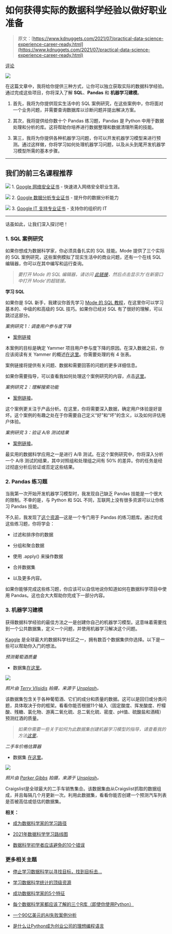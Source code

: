# 如何获得实际的数据科学经验以做好职业准备

> 原文：[https://www.kdnuggets.com/2021/07/practical-data-science-experience-career-ready.html](https://www.kdnuggets.com/2021/07/practical-data-science-experience-career-ready.html)

[评论](#comments)

![](../Images/ed9e04fa03b5fdefc7feaa25782f4422.png)

在这篇文章中，我将给你提供三种方式，让你可以独立获取实际的数据科学经验。通过完成这些项目，你将深入了解 **SQL**、**Pandas** 和 **机器学习建模**。

1.  首先，我将为你提供现实生活中的 SQL 案例研究，在这些案例中，你将面对一个业务问题，并需要查询数据库以诊断问题并提出解决方案。

1.  其次，我将提供给你数十个 Pandas 练习题，Pandas 是 Python 中用于数据处理和分析的库。这将帮助你培养进行数据整理和数据清理所需的技能。

1.  第三，我将为你提供各种机器学习问题，你可以开发机器学习模型来进行预测。通过这样做，你将学习如何处理机器学习问题，以及从头到尾开发机器学习模型所需的基本步骤。

* * *

## 我们的前三名课程推荐

![](../Images/0244c01ba9267c002ef39d4907e0b8fb.png) 1\. [Google 网络安全证书](https://www.kdnuggets.com/google-cybersecurity) - 快速进入网络安全职业生涯。

![](../Images/e225c49c3c91745821c8c0368bf04711.png) 2\. [Google 数据分析专业证书](https://www.kdnuggets.com/google-data-analytics) - 提升你的数据分析能力

![](../Images/0244c01ba9267c002ef39d4907e0b8fb.png) 3\. [Google IT 支持专业证书](https://www.kdnuggets.com/google-itsupport) - 支持你的组织的 IT

* * *

话虽如此，让我们深入探讨吧！

### 1\. SQL 案例研究

如果你想成为数据科学家，你必须具备扎实的 SQL 技能。Mode 提供了三个实际的 SQL 案例研究，这些案例模拟了现实生活中的商业问题，还有一个在线 SQL 编辑器，你可以在其中编写和运行查询。

> *要打开 Mode 的 SQL 编辑器，请访问 *[*此链接*](https://mode.com/sql-tutorial/intro-to-intermediate-sql/)*，然后点击显示为‘在新窗口中打开 Mode’的超链接。*

**学习 SQL**

如果你是 SQL 新手，我建议你首先学习 [Mode 的 SQL 教程](https://mode.com/sql-tutorial/introduction-to-sql/)，在这里你可以学习基本的、中级的和高级的 SQL 技巧。如果你已经对 SQL 有了很好的理解，可以跳过这部分。

*案例研究 1：调查用户参与度下降*

+   [案例链接](https://mode.com/sql-tutorial/a-drop-in-user-engagement/)

本案例的目标是确定 Yammer 项目用户参与度下降的原因。在深入数据之前，你应该阅读有关 Yammer 的概述[在这里](https://mode.com/sql-tutorial/sql-business-analytics-training/)。你需要处理的有 4 张表。

案例链接将提供有关问题、数据和需要回答的问题的更多详细信息。

如果你需要指导，可以查看我如何处理这个案例研究的内容，点击[这里](https://towardsdatascience.com/sql-case-study-investigating-a-drop-in-user-engagement-510b27d0cbcc?source=friends_link&sk=49cdc679e66cae75257b955db51f4fe5)。

*案例研究 2：理解搜索功能*

+   [案例链接](https://mode.com/sql-tutorial/understanding-search-functionality/)。

这个案例更关注于产品分析。在这里，你将需要深入数据，确定用户体验是好是坏。这个案例的有趣之处在于你需要自己定义“好”和“坏”的含义，以及如何评估用户体验。

*案例研究 3：验证 A/B 测试结果*

+   [案例链接](https://mode.com/sql-tutorial/validating-ab-test-results/)。

最实用的数据科学应用之一是进行 A/B 测试。在这个案例研究中，你将深入分析一个 A/B 测试的结果，其中对照组和处理组之间有 50% 的差异。你的任务是经过彻底分析后验证或否定这些结果。

### 2\. Pandas 练习题

当我第一次开始开发机器学习模型时，我发现自己缺乏 Pandas 技能是一个很大的限制。不幸的是，与 Python 和 SQL 不同，互联网上没有很多资源可以让你练习 Pandas 技能。

不久前，我发现了[这个资源](https://github.com/guipsamora/pandas_exercises)—这是一个专门用于 Pandas 的练习题库。通过完成这些练习题，你将学会：

+   过滤和排序你的数据

+   分组和聚合数据

+   使用 .apply() 来操作数据

+   合并数据集

+   以及更多内容。

如果你能够完成这些练习题，你应该可以自信地说你知道如何在数据科学项目中使用 Pandas。这也会大大帮助你完成下一部分内容。

### 3\. 机器学习建模

获得数据科学经验的最佳方法之一是创建你自己的机器学习模型。这意味着需要找到一个公共数据集，定义一个问题，并使用机器学习解决这个问题。

[Kaggle](https://www.kaggle.com/) 是全球最大的数据科学社区之一，拥有数百个数据集供你选择。以下是一些可以帮助你入门的想法。

*预测葡萄酒质量*

+   数据集[在这里](https://www.kaggle.com/uciml/red-wine-quality-cortez-et-al-2009)。

![](../Images/f8976e51f9662e789c5415b07dfd0b8e.png)

*照片由 [Terry Vlisidis](https://unsplash.com/@vlisidis?utm_source=unsplash&utm_medium=referral&utm_content=creditCopyText) 拍摄，来源于 [Unsplash](https://unsplash.com/s/photos/red-wine?utm_source=unsplash&utm_medium=referral&utm_content=creditCopyText)。*

该数据集包含关于各种葡萄酒、它们的成分和质量的数据。这可以是回归或分类问题，具体取决于你的框架。看看你能否根据11个输入（固定酸度、挥发酸度、柠檬酸、残糖、氯化物、游离二氧化硫、总二氧化硫、密度、pH值、硫酸盐和酒精）预测红酒的质量。

> *如果你需要一些关于如何为此数据集创建机器学习模型的指导，请查看我的方法*[*这里*](https://towardsdatascience.com/predicting-wine-quality-with-several-classification-techniques-179038ea6434)*。*

*二手车价格估算器*

+   数据集 [在这里](https://www.kaggle.com/austinreese/craigslist-carstrucks-data)。

![](../Images/f01deef4af4d96a8fbee0eeb208d77d3.png)

*照片由 [Parker Gibbs](https://unsplash.com/@parkergibbsmccullough?utm_source=unsplash&utm_medium=referral&utm_content=creditCopyText) 拍摄，来源于 [Unsplash](https://unsplash.com/s/photos/used-car?utm_source=unsplash&utm_medium=referral&utm_content=creditCopyText)。*

Craigslist是全球最大的二手车销售集合。该数据集由从Craigslist抓取的数据组成，并且每隔几个月更新一次。利用此数据集，看看你能否创建一个预测汽车列表是否被高估或低估的数据集。

**相关：**

+   [成为数据科学家的学习路径](https://www.kdnuggets.com/2021/07/learning-path-data-scientist.html)

+   [2021年数据科学学习路线图](https://www.kdnuggets.com/2021/02/data-science-learning-roadmap-2021.html)

+   [数据科学初学者应该避免的10个错误](https://www.kdnuggets.com/2021/06/10-mistakes-avoid-data-science-beginner.html)

### 更多相关主题

+   [停止学习数据科学以寻找目标，找到目标去…](https://www.kdnuggets.com/2021/12/stop-learning-data-science-find-purpose.html)

+   [学习数据科学统计的顶级资源](https://www.kdnuggets.com/2021/12/springboard-top-resources-learn-data-science-statistics.html)

+   [成功数据科学家的5个特征](https://www.kdnuggets.com/2021/12/5-characteristics-successful-data-scientist.html)

+   [每个数据科学家都应该了解的三个R库（即使你使用Python）](https://www.kdnuggets.com/2021/12/three-r-libraries-every-data-scientist-know-even-python.html)

+   [一个90亿美元的AI失败案例分析](https://www.kdnuggets.com/2021/12/9b-ai-failure-examined.html)

+   [是什么让Python成为创业公司的理想编程语言](https://www.kdnuggets.com/2021/12/makes-python-ideal-programming-language-startups.html)

